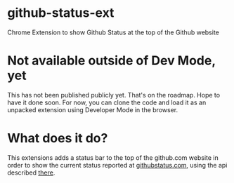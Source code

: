 # github-status-ext
Chrome Extension to show Github Status at the top of the Github website

# Not available outside of Dev Mode, yet
This has not been published publicly yet. That's on the roadmap. Hope to have it done soon.
For now, you can clone the code and load it as an unpacked extension using Developer Mode in the browser.

# What does it do?
This extensions adds a status bar to the top of the github.com website in order to show the current status reported at [githubstatus.com](https://www.githubstatus.com), using the api described [there](https://www.githubstatus.com/api).
